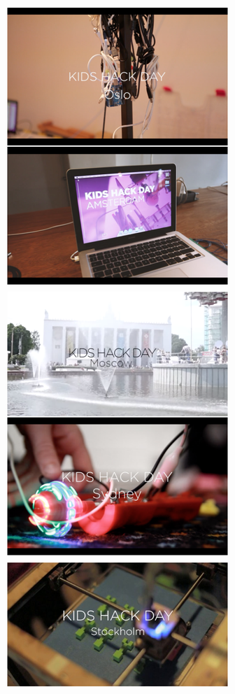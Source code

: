 [ ![](/media/khdoslo.png) ](oslo)
[ ![](/media/khdamsterdan.png) ](amsterdan)

[ ![](/media/khdmoscow.png) ](moscow)
[ ![](/media/khdsidney.png) ](sydney)

[ ![](/media/khdstockholm.jpg) ](stockholm)